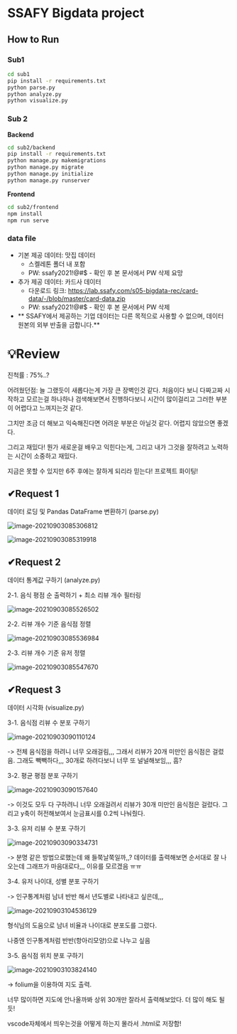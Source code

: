 # SSAFY Bigdata project

## How to Run

### Sub1

```sh
cd sub1
pip install -r requirements.txt
python parse.py
python analyze.py
python visualize.py
```

### Sub 2

**Backend**

```sh
cd sub2/backend
pip install -r requirements.txt
python manage.py makemigrations
python manage.py migrate
python manage.py initialize
python manage.py runserver
```

**Frontend**

```sh
cd sub2/frontend
npm install
npm run serve
```

### data file
  - 기본 제공 데이터: 맛집 데이터
    - 스켈레톤 폴더 내 포함
    - PW: ssafy2021!@#$ - 확인 후 본 문서에서 PW 삭제 요망
  - 추가 제공 데이터: 카드사 데이터
    - 다운로드 링크: https://lab.ssafy.com/s05-bigdata-rec/card-data/-/blob/master/card-data.zip
    - PW: ssafy2021!@#$ - 확인 후 본 문서에서 PW 삭제
  - ** SSAFY에서 제공하는 기업 데이터는 다른 목적으로 사용할 수 없으며, 데이터 원본의 외부 반출을 금합니다.**



# 💡Review

진척률 : 75%..?

어려웠던점: 늘 그랬듯이 새롭다는게 가장 큰 장벽인것 같다. 처음이다 보니 다짜고짜 시작하고 모르는걸 하나하나 검색해보면서 진행하다보니 시간이 많이걸리고 그러한 부분이 어렵다고 느껴지는것 같다. 

그치만 조금 더 해보고 익숙해진다면 어려운 부분은 아닐것 같다. 어렵지 않았으면 좋겠다. 

그리고 재밌다! 뭔가 새로운걸 배우고 익힌다는게, 그리고 내가 그것을 잘하려고 노력하는 시간이 소중하고 재밌다. 

지금은 못할 수 있지만 6주 후에는 잘하게 되리라 믿는다! 프로젝트 화이팅!



## ✔Request 1

 데이터 로딩 및 Pandas DataFrame 변환하기 (parse.py)

![image-20210903085306812](C:\Users\multicampus\Documents\S05P21B305\README.assets\image-20210903085306812.png)

![image-20210903085319918](C:\Users\multicampus\Documents\S05P21B305\README.assets\image-20210903085319918.png)



## ✔Request 2

데이터 통계값 구하기 (analyze.py)

2-1. 음식 평점 순 출력하기 + 최소 리뷰 개수 필터링

![image-20210903085526502](C:\Users\multicampus\Documents\S05P21B305\README.assets\image-20210903085526502.png)

2-2. 리뷰 개수 기준 음식점 정렬

![image-20210903085536984](C:\Users\multicampus\Documents\S05P21B305\README.assets\image-20210903085536984.png)

2-3. 리뷰 개수 기준 유저 정렬

![image-20210903085547670](C:\Users\multicampus\Documents\S05P21B305\README.assets\image-20210903085547670.png)





## ✔Request 3

데이터 시각화 (visualize.py)



3-1. 음식점 리뷰 수 분포 구하기

![image-20210903090110124](C:\Users\multicampus\Documents\S05P21B305\README.assets\image-20210903090110124.png)

-> 전체 음식점을 하려니 너무 오래걸림,,, 그래서 리뷰가 20개 미만인 음식점은 걸렀음. 그래도 빽빽하다,,, 30개로 하려다보니 너무 또 널널해보임,,, 흠?



3-2. 평균 평점 분포 구하기

![image-20210903090157640](C:\Users\multicampus\Documents\S05P21B305\README.assets\image-20210903090157640.png)

-> 이것도 모두 다 구하려니 너무 오래걸려서 리뷰가 30개 미만인 음식점은 걸렀다. 그리고 y축이 허전해보여서 눈금표시를 0.2씩 나눠줬다. 



3-3. 유저 리뷰 수 분포 구하기

![image-20210903090334731](C:\Users\multicampus\Documents\S05P21B305\README.assets\image-20210903090334731.png)

-> 분명 같은 방법으로했는데 왜 들쭉날쭉일까,,? 데이터를 출력해보면 순서대로 잘 나오는데 그래프가 마음대로다,,, 이유를 모르겠음 ㅠㅠ



3-4. 유저 나이대, 성별 분포 구하기

-> 인구통계처럼 남녀 반반 해서 년도별로 나타내고 싶은데,,,

![image-20210903104536129](C:\Users\multicampus\Documents\S05P21B305\README.assets\image-20210903104536129.png)

형식님의 도움으로 남녀 비율과 나이대로 분포도를 그렸다. 

나중엔 인구통계처럼 반반(항아리모양)으로 나누고 싶음



3-5. 음식점 위치 분포 구하기

![image-20210903103824140](C:\Users\multicampus\Documents\S05P21B305\README.assets\image-20210903103824140.png)

-> folium을 이용하여 지도 출력. 

너무 많이하면 지도에 안나올까봐 상위 30개만 잘라서 출력해보았다. 더 많이 해도 될듯!

vscode자체에서 띄우는것을 어떻게 하는지 몰라서 .html로 저장함!

